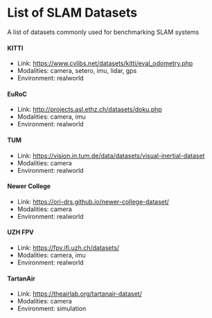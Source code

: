 # List of SLAM Datasets
A list of datasets commonly used for benchmarking SLAM systems

#### KITTI 
- Link: https://www.cvlibs.net/datasets/kitti/eval_odometry.php
- Modalities: camera, setero, imu, lidar, gps
- Environment: realworld 

#### EuRoC 
- Link: http://projects.asl.ethz.ch/datasets/doku.php
- Modalities: camera, imu
- Environment: realworld 

#### TUM 
- Link: https://vision.in.tum.de/data/datasets/visual-inertial-dataset
- Modalities: camera
- Environment: realworld 


#### Newer College 
- Link: https://ori-drs.github.io/newer-college-dataset/
- Modalities: camera
- Environment: realworld 

#### UZH FPV 
- Link: https://fpv.ifi.uzh.ch/datasets/
- Modalities: camera, imu
- Environment: realworld 

#### TartanAir 
- Link: https://theairlab.org/tartanair-dataset/
- Modalities: camera
- Environment: simulation 
